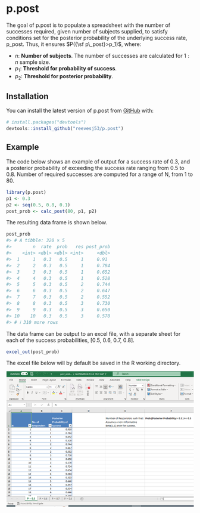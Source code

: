 
<!-- README.md is generated from README.Rmd. Please edit that file -->

# p.post

<!-- badges: start -->
<!-- badges: end -->

The goal of p.post is to populate a spreadsheet with the number of
successes required, given number of subjects supplied, to satisfy
conditions set for the posterior probability of the underlying success
rate, p_post. Thus, it ensures $P({\sf p\_post}>p_1)$, where:

- $n$: **Number of subjects**. The number of successes are calculated
  for $1:n$ sample size.
- $p_1$: **Threshold for probability of success**.
- $p_2$: **Threshold for posterior probability**.

## Installation

You can install the latest version of p.post from
[GitHub](https://github.com/) with:

``` r
# install.packages("devtools")
devtools::install_github("reevesj53/p.post")
```

## Example

The code below shows an example of output for a success rate of 0.3, and
a posterior probability of exceeding the success rate ranging from 0.5
to 0.8. Number of required successes are computed for a range of N, from
1 to 80.

``` r
library(p.post)
p1 <- 0.3
p2 <- seq(0.5, 0.8, 0.1)
post_prob <- calc_post(80, p1, p2)
```

The resulting data frame is shown below.

``` r
post_prob
#> # A tibble: 320 × 5
#>        n  rate  prob   res post_prob
#>    <int> <dbl> <dbl> <int>     <dbl>
#>  1     1   0.3   0.5     1     0.91 
#>  2     2   0.3   0.5     1     0.784
#>  3     3   0.3   0.5     1     0.652
#>  4     4   0.3   0.5     1     0.528
#>  5     5   0.3   0.5     2     0.744
#>  6     6   0.3   0.5     2     0.647
#>  7     7   0.3   0.5     2     0.552
#>  8     8   0.3   0.5     3     0.730
#>  9     9   0.3   0.5     3     0.650
#> 10    10   0.3   0.5     3     0.570
#> # ℹ 310 more rows
```

The data frame can be output to an excel file, with a separate sheet for
each of the success probabilities, \[0.5, 0.6, 0.7, 0.8\].

``` r
excel_out(post_prob)
```

The excel file below will by default be saved in the R working
directory.

![Excel output](/man/figures/excel.png)
